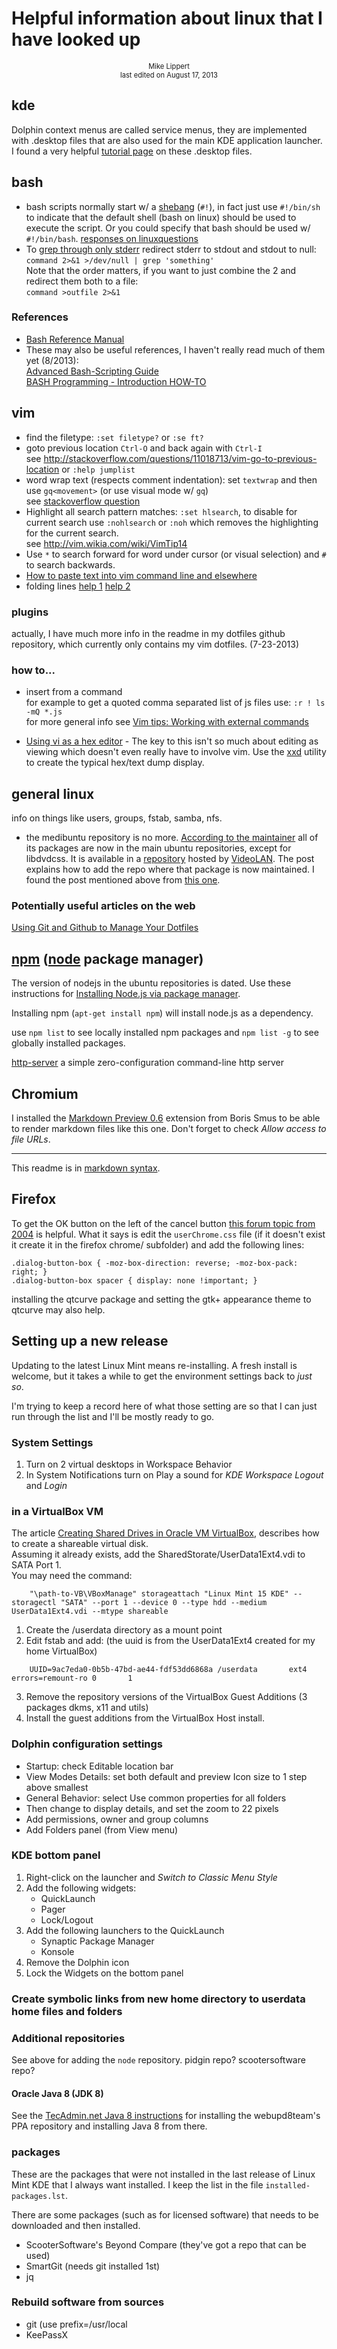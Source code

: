 # Helpful information about linux that I have looked up #
<p style="font-size: 80%; text-align: center;">
Mike Lippert<br/>
last edited on August 17, 2013
</p>

## kde ##
Dolphin context menus are called service menus, they are implemented with .desktop files
that are also used for the main KDE application launcher. I found a very helpful
[tutorial page][menuTutorial] on these .desktop files.

[menuTutorial]: <http://techbase.kde.org/Development/Tutorials/Creating_Konqueror_Service_Menus>

## bash ##
* bash scripts normally start w/ a [shebang][] (```#!```), in fact just use ```#!/bin/sh``` to indicate
  that the default shell (bash on linux) should be used to execute the script. Or you could specify
  that bash should be used w/ ```#!/bin/bash```. [responses on linuxquestions][shebang2]
* To [grep through only stderr][stkovrflw-redirect] redirect stderr to stdout and stdout to null:  
  ```command 2>&1 >/dev/null | grep 'something'```  
  Note that the order matters, if you want to just combine the 2 and redirect them both to a file:  
  ```command >outfile 2>&1```

### References ###
* [Bash Reference Manual][BashManual]
* These may also be useful references, I haven't really read much of them yet (8/2013):  
  [Advanced Bash-Scripting Guide][AdvBash]  
  [BASH Programming - Introduction HOW-TO][IntroBash]

[BashManual]: <http://www.gnu.org/software/bash/manual/bashref.html> "Gnu Bash Manual"
[shebang]: <http://en.wikipedia.org/wiki/Shebang_%28Unix%29> "Wikipedia shebang entry"
[shebang2]: <http://www.linuxquestions.org/questions/linux-newbie-8/bash-script-line1-bin-sh-what-does-it-mean-200542/>
[AdvBash]: <http://www.tldp.org/LDP/abs/html/>
[IntroBash]: <http://tldp.org/HOWTO/Bash-Prog-Intro-HOWTO.html>
[stkovrflw-redirect]: <http://stackoverflow.com/questions/2342826/how-to-pipe-stderr-and-not-stdout>

## vim ##
* find the filetype: ```:set filetype?``` or ```:se ft?```
* goto previous location ```Ctrl-O``` and back again with ```Ctrl-I```  
  see <http://stackoverflow.com/questions/11018713/vim-go-to-previous-location>
  or ```:help jumplist```
* word wrap text (respects comment indentation): set ```textwrap``` and then use ```gq<movement>``` (or use visual mode w/ `gq`)  
  see [stackoverflow question](http://stackoverflow.com/questions/3033423/vim-command-to-restructure-force-text-to-80-columns/16539475#16539475)
* Highlight all search pattern matches: ```:set hlsearch```, to disable for current search
  use ```:nohlsearch``` or ```:noh``` which removes the highlighting for the current search.  
  see <http://vim.wikia.com/wiki/VimTip14>
* Use ```*``` to search forward for word under cursor (or visual selection) and ```#```
  to search backwards.
* [How to paste text into vim command line and elsewhere](http://stackoverflow.com/questions/3997078/how-to-paste-text-into-vim-command-line)
* folding lines [help 1](http://www.linux.com/learn/tutorials/442438-vim-tips-folding-fun) [help 2](http://vim.wikia.com/wiki/Folding)

### plugins ###
actually, I have much more info in the readme in my dotfiles github repository, which
currently only contains my vim dotfiles. (7-23-2013)

### how to... ###

* insert from a command  
  for example to get a quoted comma separated list of js files use: ```:r ! ls -mQ *.js```  
  for more general info see [Vim tips: Working with external commands][VimTipsECmds]

* [Using vi as a hex editor][viHexEdit] - The key to this isn't so much about editing as viewing
  which doesn't even really have to involve vim. Use the [xxd][] utility to create the typical
  hex/text dump display.

[VimTipsECmds]: <https://www.linux.com/learn/tutorials/442419-vim-tips-working-with-external-commands>
[viHexEdit]: <http://www.kevssite.com/2009/04/21/using-vi-as-a-hex-editor/>
[xxd]: <http://linuxcommand.org/man_pages/xxd1.html>

## general linux ##
info on things like users, groups, fstab, samba, nfs.

* the medibuntu repository is no more. [According to the maintainer][medibuntu-gone] all of
  its packages are now in the main ubuntu repositories, except for libdvdcss. It is available
  in a [repository][videolan-repo] hosted by [VideoLAN][videolan-host]. The post explains
  how to add the repo where that package is now maintained. I found the post mentioned above
  from [this one][medibuntu-gone2].

[medibuntu-gone]: <http://gauvain.pocentek.net/node/61>
[medibuntu-gone2]: <http://www.rfc3092.net/2013/10/r-i-p-medibuntu/>
[videolan-repo]: <ftp://ftp.videolan.org/pub/debian>
[videolan-host]: <http://blogs.kde.org/2013/09/11/medibuntu-disappear-libdvdcss-now-direct-videolan>

### Potentially useful articles on the web ###
[Using Git and Github to Manage Your Dotfiles](http://blog.smalleycreative.com/tutorials/using-git-and-github-to-manage-your-dotfiles/)

## [npm][] ([node][] package manager) ##
The version of nodejs in the ubuntu repositories is dated. Use these instructions
for [Installing Node.js via package manager][install-nodejs].

Installing npm (```apt-get install npm```) will install node.js as a dependency.

use ```npm list``` to see locally installed npm packages and ```npm list -g``` to see
globally installed packages.

[http-server](https://npmjs.org/package/http-server) a simple zero-configuration command-line http server

[npm]: <https://npmjs.org/>
[node]: <http://nodejs.org/>
[install-nodejs]: <https://github.com/joyent/node/wiki/Installing-Node.js-via-package-manager#ubuntu-mint-elementary-os>

## Chromium ##
I installed the [Markdown Preview 0.6][markdownExt] extension from Boris Smus to be able to render markdown files like this one.
Don't forget to check *Allow access to file URLs*.

[markdownExt]: <https://chrome.google.com/webstore/detail/markdown-preview/jmchmkecamhbiokiopfpnfgbidieafmd>

* * *
This readme is in [markdown syntax](http://daringfireball.net/projects/markdown/syntax).

## Firefox ##
To get the OK button on the left of the cancel button [this forum topic from 2004](http://forums.gentoo.org/viewtopic.php?t=139596&) is helpful. What it says is edit the `userChrome.css`
file (if it doesn't exist it create it in the firefox chrome/ subfolder) and add the following lines:

    .dialog-button-box { -moz-box-direction: reverse; -moz-box-pack: right; }
    .dialog-button-box spacer { display: none !important; }

installing the qtcurve package and setting the gtk+ appearance theme to qtcurve may also help.

## Setting up a new release ##
Updating to the latest Linux Mint means re-installing. A fresh install is welcome,
but it takes a while to get the environment settings back to _just so_.

I'm trying to keep a record here of what those setting are so that I can just run
through the list and I'll be mostly ready to go.

### System Settings ###
1. Turn on 2 virtual desktops in Workspace Behavior
2. In System Notifications turn on Play a sound for _KDE Workspace_ _Logout_ and _Login_

### in a VirtualBox VM ###
The article [Creating Shared Drives in Oracle VM VirtualBox][VBSharedDrives], describes how to create a shareable virtual disk.  
Assuming it already exists, add the SharedStorate/UserData1Ext4.vdi to SATA Port 1.  
You may need the command:

```
    "\path-to-VB\VBoxManage" storageattach "Linux Mint 15 KDE" --storagectl "SATA" --port 1 --device 0 --type hdd --medium UserData1Ext4.vdi --mtype shareable
```

[VBSharedDrives]: <http://www.oracledistilled.com/virtualbox/creating-shared-drives-in-oracle-vm-virtualbox/>

1. Create the /userdata directory as a mount point
2. Edit fstab and add: (the uuid is from the UserData1Ext4 created for my home VirtualBox)  

```
    UUID=9ac7eda0-0b5b-47bd-ae44-fdf53dd6868a /userdata       ext4    errors=remount-ro 0       1
```

3. Remove the repository versions of the VirtualBox Guest Additions (3 packages dkms, x11 and utils)
4. Install the guest additions from the VirtualBox Host install.


### Dolphin configuration settings ###
* Startup: check Editable location bar
* View Modes Details: set both default and preview Icon size to 1 step above smallest
* General Behavior: select Use common properties for all folders
* Then change to display details, and set the zoom to 22 pixels
* Add permissions, owner and group columns
* Add Folders panel (from View menu)


### KDE bottom panel ###
1. Right-click on the launcher and _Switch to Classic Menu Style_
2. Add the following widgets:
    * QuickLaunch
    * Pager
    * Lock/Logout
3. Add the following launchers to the QuickLaunch
    * Synaptic Package Manager
    * Konsole
3. Remove the Dolphin icon
4. Lock the Widgets on the bottom panel

### Create symbolic links from new home directory to userdata home files and folders ###

### Additional repositories ###
See above for adding the ```node``` repository.
pidgin repo?
scootersoftware repo?

#### Oracle Java 8 (JDK 8) ####
See the [TecAdmin.net Java 8 instructions][java8repo] for installing the webupd8team's PPA repository and installing Java 8 from there.

[java8repo]: <http://tecadmin.net/install-oracle-java-8-jdk-8-ubuntu-via-ppa/#>

### packages ###
These are the packages that were not installed in the last release of Linux Mint KDE that I always want installed. I keep the list in the file ```installed-packages.lst```.

There are some packages (such as for licensed software) that needs to be downloaded and then installed.
* ScooterSoftware's Beyond Compare (they've got a repo that can be used)
* SmartGit (needs git installed 1st)
* jq

### Rebuild software from sources ###
* git (use prefix=/usr/local
* KeePassX

